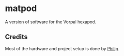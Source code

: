 # matpod

A version of software for the Vorpal hexapod.

## Credits

Most of the hardware and project setup is done by [Philip](https://github.com/philsson).
